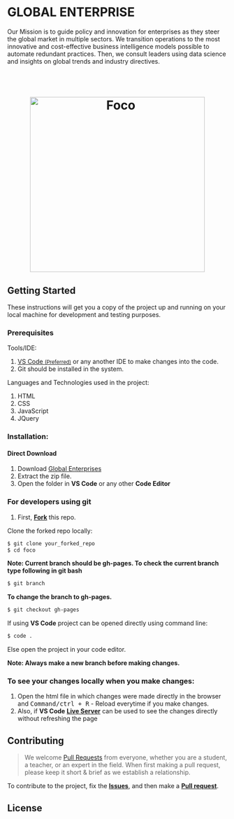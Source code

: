# GLOBAL ENTERPRISE
Our Mission is to guide policy and innovation for enterprises as they steer the global market in multiple sectors. We transition operations to the most innovative and cost-effective business intelligence models possible to automate redundant practices. Then, we consult leaders using data science and insights on global trends and industry directives.

<h1 align="center">
  <br>
  <img src="https://github.com/TaoFruit/globalenterprise/blob/gh-pages/images/sliderImages/global.svg" alt="Foco" width="400">
</h1>


## Getting Started
These instructions will get you a copy of the project up and running on your local machine for development and testing purposes.

### Prerequisites

Tools/IDE:
1. <a href="https://code.visualstudio.com/download">VS Code <small>(Preferred)</small></a> or any another IDE to make changes into the code.
2. Git should be installed in the system.

Languages and Technologies used in the project:
1. HTML
2. CSS
3. JavaScript
4. JQuery

### Installation:
#### Direct Download
1. Download <a href="https://github.com/TaoFruit/globalenterprise/archive/gh-pages.zip" target="_blank">Global Enterprises</a>
2. Extract the zip file.
3. Open the folder in <b>VS Code</b> or any other <b>Code Editor</b>

### For developers using git
1. First, <a href="https://docs.github.com/en/free-pro-team@latest/github/getting-started-with-github/fork-a-repo"><b>Fork</b></a> this repo.

Clone the forked repo locally:
```sh
$ git clone your_forked_repo
$ cd foco
```
**Note: Current branch should be gh-pages. To check the current branch type following in git bash**
```sh
$ git branch
```
<b>To change the branch to gh-pages.</b>
      
```sh
$ git checkout gh-pages
```
If using <b>VS Code</b> project can be opened directly using command line:
```sh
$ code .
```
Else open the project in your code editor.

**Note: Always make a new branch before making changes.**


### To see your changes locally when you make changes:
1. Open the html file in which changes were made directly in the browser and <kbd>Command/ctrl + R</kbd> - Reload  everytime if you make changes.
2. Also, if <b>VS Code</b> <b><a href="https://marketplace.visualstudio.com/items?itemName=ritwickdey.LiveServer">Live Server</a></b> can be used to see the changes directly without refreshing the page 


## Contributing
> We welcome <a href="https://help.github.com/en/github/collaborating-with-issues-and-pull-requests/about-pull-requests" target="_blank">Pull Requests</a> from everyone, whether you are a student, a teacher, or an expert in the field. When first making a pull request, please keep it short &amp; brief as we establish a relationship.

To contribute to the project, fix the <a href="https://github.com/TaoFruit/globalenterprise/issues"><b>Issues</b></a>, and then make a <a href="https://github.com/TaoFruit/globalenterprise/compare"><b>Pull request</b></a>.

## License


